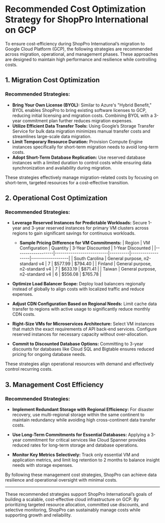 # Recommended Cost Optimization Strategy for ShopPro International on GCP

To ensure cost-efficiency during ShopPro International’s migration to Google Cloud Platform (GCP), the following strategies are recommended across migration, operational, and management phases. These approaches are designed to maintain high performance and resilience while controlling costs.

## 1. Migration Cost Optimization

### Recommended Strategies:
- **Bring Your Own License (BYOL):** Similar to Azure's "Hybrid Benefit," BYOL enables ShopPro to bring existing software licenses to GCP, reducing initial licensing and migration costs. Combining BYOL with a 3-year commitment plan further reduces migration expenses.
- **Utilize Efficient Data Transfer Tools:** Using Google’s Storage Transfer Service for bulk data migration minimizes manual transfer costs and streamlines large-scale data migration.
- **Limit Temporary Resource Duration:** Provision Compute Engine instances specifically for short-term migration needs to avoid long-term costs.
- **Adopt Short-Term Database Replication:** Use reserved database instances with a limited duration to control costs while ensuring data synchronization and availability during migration.

These strategies effectively manage migration-related costs by focusing on short-term, targeted resources for a cost-effective transition.

## 2. Operational Cost Optimization

### Recommended Strategies:
- **Leverage Reserved Instances for Predictable Workloads:** Secure 1-year and 3-year reserved instances for primary VM clusters across regions to gain significant savings for continuous workloads.
  - **Sample Pricing Difference for VM Commitments:**
    | Region            | VM Configuration          | Quantity | 3-Year Discounted | 1-Year Discounted |
    |-------------------|---------------------------|----------|-------------------|-------------------|
    | South Carolina    | General purpose, n2-standard v4 | 7        | $577.99           | $794.40           |
    | Finland           | General purpose, n2-standard v4 | 7        | $633.19           | $871.41           |
    | Taiwan            | General purpose, n2-standard v4 | 6        | $556.08           | $765.78           |

- **Optimize Load Balancer Scope:** Deploy load balancers regionally instead of globally to align costs with localized traffic and reduce expenses.
- **Adjust CDN Configuration Based on Regional Needs:** Limit cache data transfer to regions with active usage to significantly reduce monthly CDN costs.
- **Right-Size VMs for Microservices Architecture:** Select VM instances that match the exact requirements of API back-end services. Configure reserved instances for necessary capacity without over-allocation.
- **Commit to Discounted Database Options:** Committing to 3-year discounts for databases like Cloud SQL and Bigtable ensures reduced pricing for ongoing database needs.

These strategies align operational resources with demand and effectively control recurring costs.

## 3. Management Cost Efficiency

### Recommended Strategies:
- **Implement Redundant Storage with Regional Efficiency:** For disaster recovery, use multi-regional storage within the same continent to maintain redundancy while avoiding high cross-continent data transfer costs.

- **Use Long-Term Commitments for Essential Databases:** Applying a 3-year commitment for critical services like Cloud Spanner provides reduced rates for long-term storage and database operations.
- **Monitor Key Metrics Selectively:** Track only essential VM and application metrics, and limit log retention to 2 months to balance insight needs with storage expenses.

By following these management cost strategies, ShopPro can achieve data resilience and operational oversight with minimal costs.

---

These recommended strategies support ShopPro International’s goals of building a scalable, cost-effective cloud infrastructure on GCP. By prioritizing targeted resource allocation, committed use discounts, and selective monitoring, ShopPro can sustainably manage costs while supporting growth and reliability.
